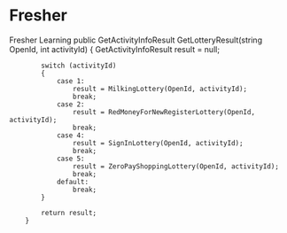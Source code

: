 # Fresher
Fresher Learning
 public GetActivityInfoResult GetLotteryResult(string OpenId, int activityId)
        {
            GetActivityInfoResult result = null;

            switch (activityId)
            {
                case 1:
                    result = MilkingLottery(OpenId, activityId);
                    break;
                case 2:
                    result = RedMoneyForNewRegisterLottery(OpenId, activityId);
                    break;
                case 4:
                    result = SignInLottery(OpenId, activityId);
                    break;
                case 5:
                    result = ZeroPayShoppingLottery(OpenId, activityId);
                    break;
                default:
                    break;
            }

            return result;
        }
